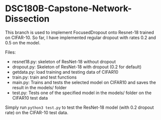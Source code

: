 # DSC180B-Capstone-Network-Dissection

This branch is used to implement FocusedDropout onto Resnet-18 trained on CIFAR-10. So far, I have implemented regular dropout with rates 0.2 and 0.5 on the model. 

Files:
- resnet18.py: skeleton of ResNet-18 without dropout
- dropout.py: Skeleton of ResNet-18 with dropout (0.2 for default)
- getdata.py: load training and testing data of CIFAR10
- train.py: train and test functions
- main.py: Trains and tests the selected model on CIFAR10 and saves the result in the models/ folder
- test.py: Tests one of the specified model in the models/ folder on the CIFAR10 test data

Simply run ```python3 test.py``` to test the ResNet-18 model (with 0.2 dropout rate) on the CIFAR-10 test data.
